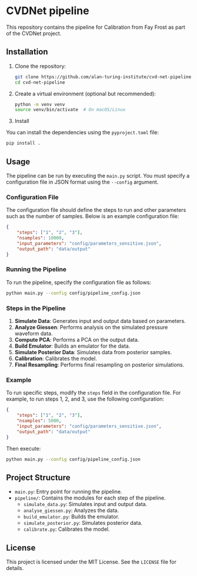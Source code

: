 # CVDNet pipeline

This repository contains the pipeline for Calibration from Fay Frost as part of the CVDNet project.

## Installation

1. Clone the repository:
   ```bash
   git clone https://github.com/alan-turing-institute/cvd-net-pipeline
   cd cvd-net-pipeline
   ```

2. Create a virtual environment (optional but recommended):
   ```bash
   python -m venv venv
   source venv/bin/activate  # On macOS/Linux
   ```

3. Install

You can install the dependencies using the `pyproject.toml` file:
   ```bash
   pip install .
   ```

## Usage

The pipeline can be run by executing the `main.py` script. You must specify a configuration file in JSON format using the `--config` argument.

### Configuration File

The configuration file should define the steps to run and other parameters such as the number of samples. Below is an example configuration file:

```json
{
    "steps": ["1", "2", "3"],
    "nsamples": 10000,
    "input_parameters": "config/parameters_sensitive.json",
    "output_path": "data/output"
}
```

### Running the Pipeline

To run the pipeline, specify the configuration file as follows:

```bash
python main.py --config config/pipeline_config.json
```

### Steps in the Pipeline
1. **Simulate Data**: Generates input and output data based on parameters.
2. **Analyze Giessen**: Performs analysis on the simulated pressure waveform data.
3. **Compute PCA**: Performs a PCA on the output data.
4. **Build Emulator**: Builds an emulator for the data.
5. **Simulate Posterior Data**: Simulates data from posterior samples.
6. **Calibration**: Calibrates the model.
7. **Final Resampling**: Performs final resampling on posterior simulations.

### Example

To run specific steps, modify the `steps` field in the configuration file. For example, to run steps 1, 2, and 3, use the following configuration:

```json
{
    "steps": ["1", "2", "3"],
    "nsamples": 5000,
    "input_parameters": "config/parameters_sensitive.json",
    "output_path": "data/output"
}
```

Then execute:

```bash
python main.py --config config/pipeline_config.json
```

## Project Structure

- `main.py`: Entry point for running the pipeline.
- `pipeline/`: Contains the modules for each step of the pipeline.
  - `simulate_data.py`: Simulates input and output data.
  - `analyse_giessen.py`: Analyzes the data.
  - `build_emulator.py`: Builds the emulator.
  - `simulate_posterior.py`: Simulates posterior data.
  - `calibrate.py`: Calibrates the model.

## License

This project is licensed under the MIT License. See the `LICENSE` file for details.
```
